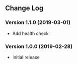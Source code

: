 ## Change Log
### Version 1.1.0 (2019-03-01)
- Add health check
### Version 1.0.0 (2019-02-28)
- Initial release
